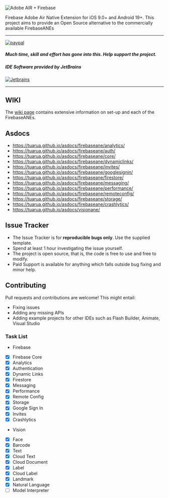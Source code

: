 ![Adobe AIR + Firebase](firebaseane.png)

Firebase Adobe Air Native Extension for iOS 9.0+ and Android 19+. This project aims to provide an Open Source alternative to the commercially available FirebaseANEs

-------------

[![paypal](https://www.paypalobjects.com/en_US/i/btn/btn_donateCC_LG.gif)](https://www.paypal.com/cgi-bin/webscr?cmd=_s-xclick&hosted_button_id=5UR2T52J633RC)

##### Much time, skill and effort has gone into this. Help support the project.     

##### IDE Software provided by JetBrains
[![Jetbrains](https://raw.githubusercontent.com/tuarua/WebViewANE/master/screenshots/jetbrains.png)](https://www.jetbrains.com)

-------------

## WIKI

The [wiki page](https://github.com/tuarua/Firebase-ANE/wiki) contains extensive information 
on set-up and each of the FirebaseANEs.

## Asdocs

- https://tuarua.github.io/asdocs/firebaseane/analytics/
- https://tuarua.github.io/asdocs/firebaseane/auth/
- https://tuarua.github.io/asdocs/firebaseane/core/
- https://tuarua.github.io/asdocs/firebaseane/dynamiclinks/
- https://tuarua.github.io/asdocs/firebaseane/invites/
- https://tuarua.github.io/asdocs/firebaseane/googlesignin/
- https://tuarua.github.io/asdocs/firebaseane/firestore/
- https://tuarua.github.io/asdocs/firebaseane/messaging/
- https://tuarua.github.io/asdocs/firebaseane/performance/
- https://tuarua.github.io/asdocs/firebaseane/remoteconfig/
- https://tuarua.github.io/asdocs/firebaseane/storage/
- https://tuarua.github.io/asdocs/firebaseane/crashlytics/
- https://tuarua.github.io/asdocs/visionane/

## Issue Tracker

- The Issue Tracker is for **reproducible bugs only**. Use the supplied template.
- Spend at least 1 hour investigating the issue yourself.
- The project is open source, that is, the code is free to use and free to modify. 
- Paid Support is available for anything which falls outside bug fixing and minor help.

## Contributing

Pull requests and contributions are welcome! This might entail: 
- Fixing issues
- Adding any missing APIs
- Adding example projects for other IDEs such as Flash Builder, Animate, Visual Studio

### Task List
* Firebase
- [x] Firebase Core
- [x] Analytics
- [x] Authentication
- [x] Dynamic Links
- [x] Firestore
- [x] Messaging
- [x] Performance
- [x] Remote Config
- [x] Storage
- [x] Google Sign In
- [x] Invites
- [x] Crashlytics
* Vision
- [x] Face
- [x] Barcode
- [x] Text
- [x] Cloud Text
- [x] Cloud Document
- [x] Label
- [x] Cloud Label
- [x] Landmark
- [x] Natural Language
- [ ] Model Interpreter

